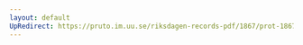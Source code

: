 ```yaml
---
layout: default
UpRedirect: https://pruto.im.uu.se/riksdagen-records-pdf/1867/prot-1867--fk--128/prot-1867--fk--128_019.pdf
---
```

